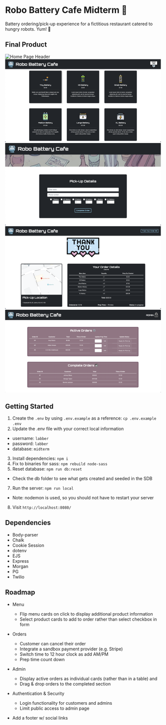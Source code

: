 Robo Battery Cafe Midterm 🤖
=========

Battery ordering/pick-up experience for a fictitious restaurant catered to hungry robots. Yum! 🔋

## Final Product

![Home Page Header](public/docs/header.png?raw=true "Header")
![Home Page Menu](public/docs/menu.png?raw=true "Menu")
![Order Form](public/docs/orderForm.png?raw=true "Order Form")
![Track Order Page](public/docs/trackOrder.png?raw=true "Track Order")
![Admin Page](public/docs/admin.png?raw=true "Admin")

## Getting Started

1. Create the `.env` by using `.env.example` as a reference: `cp .env.example .env`
2. Update the .env file with your correct local information 
  - username: `labber` 
  - password: `labber` 
  - database: `midterm`
3. Install dependencies: `npm i`
4. Fix to binaries for sass: `npm rebuild node-sass`
5. Reset database: `npm run db:reset`
  - Check the db folder to see what gets created and seeded in the SDB
7. Run the server: `npm run local`
  - Note: nodemon is used, so you should not have to restart your server
8. Visit `http://localhost:8080/`

## Dependencies

* Body-parser
* Chalk
* Cookie Session
* dotenv
* EJS
* Express
* Morgan
* PG
* Twilio

## Roadmap

- Menu 
  * Flip menu cards on click to display additional product information
  * Select product cards to add to order rather than select checkbox in form

- Orders
  * Customer can cancel their order
  * Integrate a sandbox payment provider (e.g. Stripe)
  * Switch time to 12 hour clock as add AM/PM
  * Prep time count down

- Admin
  * Display active orders as individual cards (rather than in a table) and 
  * Drag & drop orders to the completed section

- Authentication & Security
  * Login functionality for customers and admins
  * Limit public access to admin page

- Add a footer w/ social links

